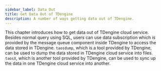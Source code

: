```yaml
---
sidebar_label: Data Out
title: Get Data Out of TDengine
description: A number of ways getting data out of TDengine.
---
```


This chapter introduces how to get data out of TDengine cloud service. Besides normal query using SQL, users can use data subscription which is provided by the message queue component inside TDengine to access the data stored in TDengine. `taosdump`, which is a tool provided by TDengine, can be used to dump the data stored in TDengine cloud service into files. `taosX`, which is another tool provided by TDengine, can be used to sync up the data in one TDengine cloud service into another.